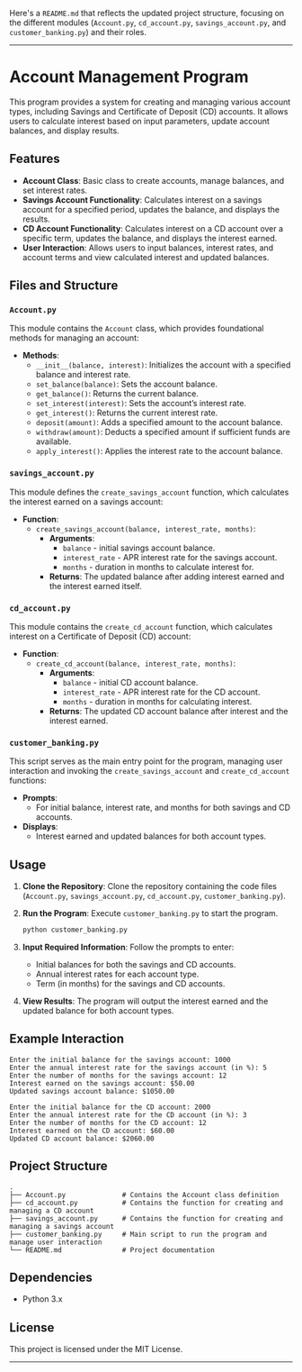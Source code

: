 Here's a `README.md` that reflects the updated project structure, focusing on the different modules (`Account.py`, `cd_account.py`, `savings_account.py`, and `customer_banking.py`) and their roles.

---

# Account Management Program

This program provides a system for creating and managing various account types, including Savings and Certificate of Deposit (CD) accounts. It allows users to calculate interest based on input parameters, update account balances, and display results.

## Features
- **Account Class**: Basic class to create accounts, manage balances, and set interest rates.
- **Savings Account Functionality**: Calculates interest on a savings account for a specified period, updates the balance, and displays the results.
- **CD Account Functionality**: Calculates interest on a CD account over a specific term, updates the balance, and displays the interest earned.
- **User Interaction**: Allows users to input balances, interest rates, and account terms and view calculated interest and updated balances.

## Files and Structure

### `Account.py`
This module contains the `Account` class, which provides foundational methods for managing an account:
- **Methods**:
  - `__init__(balance, interest)`: Initializes the account with a specified balance and interest rate.
  - `set_balance(balance)`: Sets the account balance.
  - `get_balance()`: Returns the current balance.
  - `set_interest(interest)`: Sets the account’s interest rate.
  - `get_interest()`: Returns the current interest rate.
  - `deposit(amount)`: Adds a specified amount to the account balance.
  - `withdraw(amount)`: Deducts a specified amount if sufficient funds are available.
  - `apply_interest()`: Applies the interest rate to the account balance.

### `savings_account.py`
This module defines the `create_savings_account` function, which calculates the interest earned on a savings account:
- **Function**:
  - `create_savings_account(balance, interest_rate, months)`: 
    - **Arguments**: 
      - `balance` - initial savings account balance.
      - `interest_rate` - APR interest rate for the savings account.
      - `months` - duration in months to calculate interest for.
    - **Returns**: The updated balance after adding interest earned and the interest earned itself.

### `cd_account.py`
This module contains the `create_cd_account` function, which calculates interest on a Certificate of Deposit (CD) account:
- **Function**:
  - `create_cd_account(balance, interest_rate, months)`: 
    - **Arguments**:
      - `balance` - initial CD account balance.
      - `interest_rate` - APR interest rate for the CD account.
      - `months` - duration in months for calculating interest.
    - **Returns**: The updated CD account balance after interest and the interest earned.

### `customer_banking.py`
This script serves as the main entry point for the program, managing user interaction and invoking the `create_savings_account` and `create_cd_account` functions:
- **Prompts**:
  - For initial balance, interest rate, and months for both savings and CD accounts.
- **Displays**:
  - Interest earned and updated balances for both account types.

## Usage

1. **Clone the Repository**: Clone the repository containing the code files (`Account.py`, `savings_account.py`, `cd_account.py`, `customer_banking.py`).

2. **Run the Program**: Execute `customer_banking.py` to start the program.

    ```bash
    python customer_banking.py
    ```

3. **Input Required Information**: Follow the prompts to enter:
   - Initial balances for both the savings and CD accounts.
   - Annual interest rates for each account type.
   - Term (in months) for the savings and CD accounts.

4. **View Results**: The program will output the interest earned and the updated balance for both account types.

## Example Interaction
```
Enter the initial balance for the savings account: 1000
Enter the annual interest rate for the savings account (in %): 5
Enter the number of months for the savings account: 12
Interest earned on the savings account: $50.00
Updated savings account balance: $1050.00

Enter the initial balance for the CD account: 2000
Enter the annual interest rate for the CD account (in %): 3
Enter the number of months for the CD account: 12
Interest earned on the CD account: $60.00
Updated CD account balance: $2060.00
```

## Project Structure

```plaintext
.
├── Account.py              # Contains the Account class definition
├── cd_account.py           # Contains the function for creating and managing a CD account
├── savings_account.py      # Contains the function for creating and managing a savings account
├── customer_banking.py     # Main script to run the program and manage user interaction
└── README.md               # Project documentation
```

## Dependencies
- Python 3.x

## License
This project is licensed under the MIT License.

---

